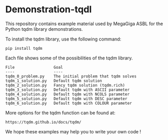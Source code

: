 # Demonstration-tqdl

This repository contains example material used by MegaGiga ASBL for the Python tqdm library demonstrations.

To install the tqdm library, use the following command:

    pip install tqdm

Each file shows some of the possibilities of the tqdm library.

    File                 Goal                                
    ----                 ----                                
    tqdm_0_problem.py    The initial problem that tqdm solves
    tqdm_1_solution.py   Default tqdm solution
    tqdm_2_solution.py   Fancy tqdm solution (tqdm.rich)
    tqdm_3_solution.py   Default tqdm with ASCII parameter
    tqdm_4_solution.py   Default tqdm with NCOLS parameter
    tqdm_5_solution.py   Default tqdm with DESC parameter
    tqdm_6_solution.py   Default tqdm with COLOUR parameter

More options for the tqdm function can be found at:

    https://tqdm.github.io/docs/tqdm/

We hope these examples may help you to write your own code !
